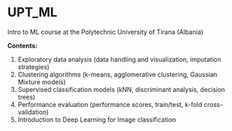 # UPT_ML
Intro to ML course at the Polytechnic University of Tirana (Albania)

**Contents:**

1. Exploratory data analysis (data handling and visualization, imputation strategies) 
2. Clustering algorithms (k-means, agglomerative clustering, Gaussian Mixture models)
3. Supervised classification models (kNN, discriminant analysis, decision trees)
4. Performance evaluation (performance scores, train/test, k-fold cross-validation)
5. Introduction to Deep Learning for Image classification 

